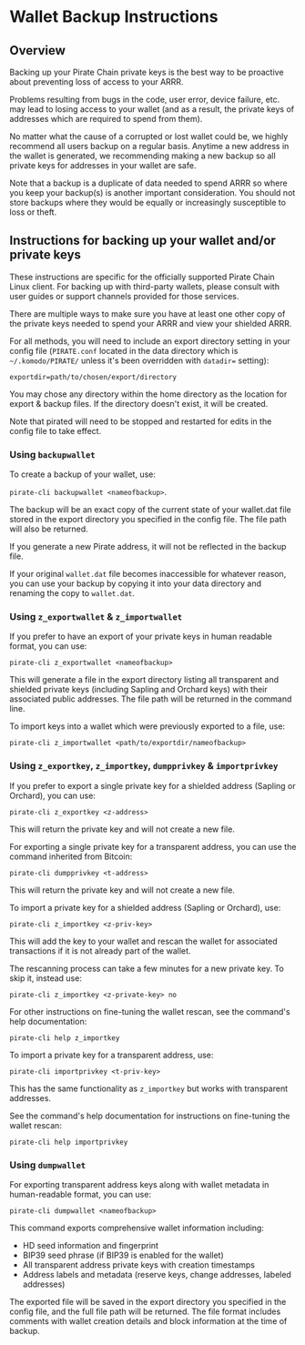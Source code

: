 # Wallet Backup Instructions

## Overview

Backing up your Pirate Chain private keys is the best way to be proactive about preventing loss of access to your ARRR.

Problems resulting from bugs in the code, user error, device failure, etc. may lead to losing access to your wallet (and as a result, the private keys of addresses which are required to spend from them).

No matter what the cause of a corrupted or lost wallet could be, we highly recommend all users backup on a regular basis. Anytime a new address in the wallet is generated, we recommending making a new backup so all private keys for addresses in your wallet are safe.

Note that a backup is a duplicate of data needed to spend ARRR so where you keep your backup(s) is another important consideration. You should not store backups where they would be equally or increasingly susceptible to loss or theft. 

## Instructions for backing up your wallet and/or private keys

These instructions are specific for the officially supported Pirate Chain Linux client. For backing up with third-party wallets, please consult with user guides or support channels provided for those services.

There are multiple ways to make sure you have at least one other copy of the private keys needed to spend your ARRR and view your shielded ARRR.

For all methods, you will need to include an export directory setting in your config file (`PIRATE.conf` located in the data directory which is `~/.komodo/PIRATE/` unless it's been overridden with `datadir=` setting):

`exportdir=path/to/chosen/export/directory`

You may chose any directory within the home directory as the location for export & backup files. If the directory doesn't exist, it will be created.

Note that pirated will need to be stopped and restarted for edits in the config file to take effect. 

### Using `backupwallet`

To create a backup of your wallet, use:

`pirate-cli backupwallet <nameofbackup>`.

The backup will be an exact copy of the current state of your wallet.dat file stored in the export directory you specified in the config file. The file path will also be returned.

If you generate a new Pirate address, it will not be reflected in the backup file.

If your original `wallet.dat` file becomes inaccessible for whatever reason, you can use your backup by copying it into your data directory and renaming the copy to `wallet.dat`.

### Using `z_exportwallet` & `z_importwallet`

If you prefer to have an export of your private keys in human readable format, you can use:

`pirate-cli z_exportwallet <nameofbackup>`

This will generate a file in the export directory listing all transparent and shielded private keys (including Sapling and Orchard keys) with their associated public addresses. The file path will be returned in the command line.

To import keys into a wallet which were previously exported to a file, use:

`pirate-cli z_importwallet <path/to/exportdir/nameofbackup>`

### Using `z_exportkey`, `z_importkey`, `dumpprivkey` & `importprivkey`

If you prefer to export a single private key for a shielded address (Sapling or Orchard), you can use:

`pirate-cli z_exportkey <z-address>`

This will return the private key and will not create a new file.

For exporting a single private key for a transparent address, you can use the command inherited from Bitcoin:

`pirate-cli dumpprivkey <t-address>`

This will return the private key and will not create a new file.

To import a private key for a shielded address (Sapling or Orchard), use:

`pirate-cli z_importkey <z-priv-key>`

This will add the key to your wallet and rescan the wallet for associated transactions if it is not already part of the wallet.

The rescanning process can take a few minutes for a new private key. To skip it, instead use:

`pirate-cli z_importkey <z-private-key> no`

For other instructions on fine-tuning the wallet rescan, see the command's help documentation:

`pirate-cli help z_importkey`

To import a private key for a transparent address, use:

`pirate-cli importprivkey <t-priv-key>`

This has the same functionality as `z_importkey` but works with transparent addresses.

See the command's help documentation for instructions on fine-tuning the wallet rescan:

`pirate-cli help importprivkey`

### Using `dumpwallet`

For exporting transparent address keys along with wallet metadata in human-readable format, you can use:

`pirate-cli dumpwallet <nameofbackup>`

This command exports comprehensive wallet information including:
- HD seed information and fingerprint
- BIP39 seed phrase (if BIP39 is enabled for the wallet)
- All transparent address private keys with creation timestamps
- Address labels and metadata (reserve keys, change addresses, labeled addresses)

The exported file will be saved in the export directory you specified in the config file, and the full file path will be returned. The file format includes comments with wallet creation details and block information at the time of backup.
